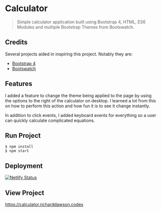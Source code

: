 # Calculator
> Simple calculator application built using Bootstrap 4, HTML, ES6 Modules and multiple Bootstrap Themes from Bootswatch.

## Credits
Several projects aided in inspiring this project. Notably they are:

- [Bootstrap 4](https://getbootstrap.com/)
- [Bootswatch](https://bootswatch.com/)

## Features
I added a feature to change the theme being applied to the page by using the options to the right of the calculator on desktop. I learned a lot from this on how to perform this action and how fun it is to see it change instantly.

In addition to click events, I added keyboard events for everything so a user can quickly calculate complicated equations.

## Run Project
```shell
$ npm install
$ npm start
```

## Deployment
[![Netlify Status](https://api.netlify.com/api/v1/badges/f970b2f3-e7f9-4eb3-89c5-0ff58a590c4e/deploy-status)](https://app.netlify.com/sites/rtd-calculator/deploys)

## View Project
<https://calculator.richarddawson.codes>
